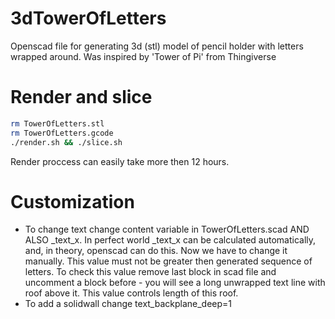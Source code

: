 # 3dTowerOfLetters
Openscad file for generating 3d (stl) model of pencil holder with letters wrapped around. Was inspired by 'Tower of Pi' from Thingiverse

# Render and slice
```bash
rm TowerOfLetters.stl
rm TowerOfLetters.gcode
./render.sh && ./slice.sh
```
Render proccess can easily take more then 12 hours.

# Customization
* To change text change content variable in TowerOfLetters.scad AND ALSO \_text\_x. In perfect world _text_x can be calculated automatically, and, in theory, openscad can do this. Now we have to change it manually. This value must not be greater then generated sequence of letters. To check this value remove last block in scad file and uncomment a block before - you will see a long unwrapped text line with roof above it. This value controls length of this roof.
* To add a solidwall change text\_backplane\_deep=1




